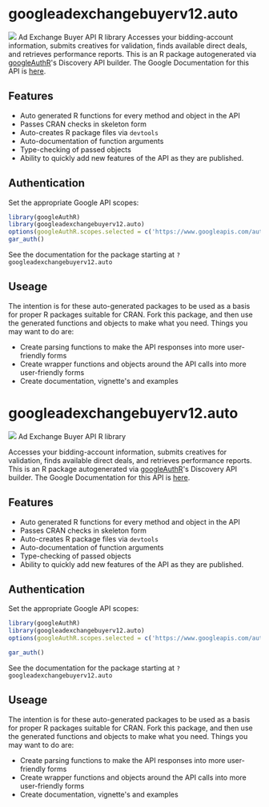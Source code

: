 # googleadexchangebuyerv12.auto
![](https://www.google.com/images/icons/product/doubleclick-32.gif)
Ad Exchange Buyer API R library
Accesses your bidding-account information, submits creatives for validation, finds available direct deals, and retrieves performance reports.
This is an R package autogenerated via [googleAuthR](http://code.markedmondson.me/googleAuthR)'s Discovery API builder. 
The Google Documentation for this API is [here](https://developers.google.com/ad-exchange/buyer-rest).
## Features 
 * Auto generated R functions for every method and object in the API
 * Passes CRAN checks in skeleton form
 * Auto-creates R package files via `devtools`
 * Auto-documentation of function arguments
 * Type-checking of passed objects
 * Ability to quickly add new features of the API as they are published.
## Authentication
Set the appropriate Google API scopes:
```r
library(googleAuthR)
library(googleadexchangebuyerv12.auto)
options(googleAuthR.scopes.selected = c('https://www.googleapis.com/auth/adexchange.buyer'))
gar_auth()
```
 See the documentation for the package starting at `?googleadexchangebuyerv12.auto`
## Useage
The intention is for these auto-generated packages to be used as a basis for proper R packages suitable for CRAN.
Fork this package, and then use the generated functions and objects to make what you need.
Things you may want to do are:
* Create parsing functions to make the API responses into more user-friendly forms
* Create wrapper functions and objects around the API calls into more user-friendly forms
* Create documentation, vignette's and examples
# googleadexchangebuyerv12.auto
![](https://www.google.com/images/icons/product/doubleclick-32.gif)
Ad Exchange Buyer API R library

Accesses your bidding-account information, submits creatives for validation, finds available direct deals, and retrieves performance reports.
This is an R package autogenerated via [googleAuthR](http://code.markedmondson.me/googleAuthR)'s Discovery API builder. 
The Google Documentation for this API is [here](https://developers.google.com/ad-exchange/buyer-rest).

## Features 
 * Auto generated R functions for every method and object in the API
 * Passes CRAN checks in skeleton form
 * Auto-creates R package files via `devtools`
 * Auto-documentation of function arguments
 * Type-checking of passed objects
 * Ability to quickly add new features of the API as they are published.

## Authentication
Set the appropriate Google API scopes:

```r
library(googleAuthR)
library(googleadexchangebuyerv12.auto)
options(googleAuthR.scopes.selected = c('https://www.googleapis.com/auth/adexchange.buyer'))

gar_auth()
```
 See the documentation for the package starting at `?googleadexchangebuyerv12.auto`
## Useage
The intention is for these auto-generated packages to be used as a basis for proper R packages suitable for CRAN.
Fork this package, and then use the generated functions and objects to make what you need.
Things you may want to do are:
* Create parsing functions to make the API responses into more user-friendly forms
* Create wrapper functions and objects around the API calls into more user-friendly forms
* Create documentation, vignette's and examples

